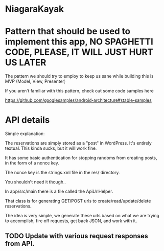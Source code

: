# NiagaraKayak

# Pattern that should be used to implement this app, NO SPAGHETTI CODE, PLEASE, IT WILL JUST HURT US LATER

The pattern we should try to employ to keep us sane while building this is MVP (Model, View, Presenter)

If you aren't familiar with this pattern, check out some code samples here

https://github.com/googlesamples/android-architecture#stable-samples

# API details

Simple explanation:

The reservations are simply stored as a "post" in WordPress. It's entirely textual.
This kinda sucks, but it will work fine.

It has some basic authentication for stopping randoms from creating posts, in the form of a nonce key.

The nonce key is the strings.xml file in the res/ directory. 

You shouldn't need it though..

In app/src/main there is a file called the ApiUrlHelper.

That class is for generating GET/POST urls to create/read/update/delete reservations.

The idea is very simple, we generate these urls based on what we are trying to accomplish, fire off requests, get back JSON, and work with it.

## TODO Update with various request responses from API.
